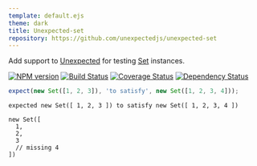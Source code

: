 ```yaml
---
template: default.ejs
theme: dark
title: Unexpected-set
repository: https://github.com/unexpectedjs/unexpected-set
---
```


Add support to [Unexpected](http://unexpected.js.org) for testing [Set](https://developer.mozilla.org/en/docs/Web/JavaScript/Reference/Global_Objects/Set) instances.

[![NPM version](https://badge.fury.io/js/unexpected-set.svg)](http://badge.fury.io/js/unexpected-set)
[![Build Status](https://travis-ci.org/unexpectedjs/unexpected-set.svg?branch=master)](https://travis-ci.org/unexpectedjs/unexpected-set)
[![Coverage Status](https://coveralls.io/repos/unexpectedjs/unexpected-set/badge.svg)](https://coveralls.io/r/unexpectedjs/unexpected-set)
[![Dependency Status](https://david-dm.org/unexpectedjs/unexpected-set.svg)](https://david-dm.org/unexpectedjs/unexpected-set)

```js
expect(new Set([1, 2, 3]), 'to satisfy', new Set([1, 2, 3, 4]));
```

```output
expected new Set([ 1, 2, 3 ]) to satisfy new Set([ 1, 2, 3, 4 ])

new Set([
  1,
  2,
  3
  // missing 4
])
```
